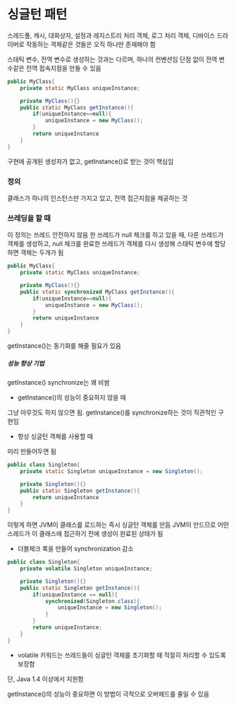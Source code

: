 # 싱글턴 패턴

스레드풀, 캐시, 대화상자, 설정과 레지스트리 처리 객체, 로그 처리 객체, 디바이스 드라이버로 작동하는 객체같은 것들은 오직 하나만 존재해야 함

스태틱 변수, 전역 변수로 생성하는 것과는 다르며, 하나의 컨벤션임
단점 없이 전역 변수같은 전역 접속지점을 만들 수 있음

```java
public MyClass{
    private static MyClass uniqueInstance;

    private MyClass(){}
    public static MyClass getInstance(){
        if(uniqueInstance==null){
            uniqueInstance = new MyClass();
        }
        return uniqueInstance
    }
}
```

구현에 공개된 생성자가 없고, getInstance()로 받는 것이 핵심임

### 정의

클래스가 하나의 인스턴스만 가지고 있고, 전역 접근지점을 제공하는 것

### 쓰레딩을 할 때

이 정의는 쓰레드 안전하지 않음
한 쓰레드가 null 체크를 하고 있을 때, 다른 쓰레드가 객체를 생성하고, null 체크를 완료한 쓰레드가 객체를 다시 생성해 스태틱 변수에 할당하면 객체는 두개가 됨

```java
public MyClass{
    private static MyClass uniqueInstance;

    private MyClass(){}
    public static synchronized MyClass getInstance(){
        if(uniqueInstance==null){
            uniqueInstance = new MyClass();
        }
        return uniqueInstance
    }
}
```
getInstance()는 동기화를 해줄 필요가 있음

##### 성능 향상 기법

getInstance() synchronize는 꽤 비쌈

* getInstance()의 성능이 중요하지 않을 때

그냥 아무것도 하지 않으면 됨. getInstance()를 synchronize하는 것이 직관적인 구현임

* 항상 싱글턴 객체를 사용할 때

미리 만들어두면 됨

```java
public class Singleton{
    private static Singleton uniqueInstance = new Singleton();

    private Singleton(){}
    public static Singleton getInstance(){
        return uniqueInstance
    }
}
```

이렇게 하면 JVM이 클래스를 로드하는 즉시 싱글턴 객체를 만듬
JVM이 만드므로 어떤 스레드가 이 클래스에 접근하기 전에 생성이 완료된 상태가 됨

* 더블체크 록을 만들어 synchronization 감소

```java
public class Singleton{
    private volatile Singleton uniqueInstance;

    private Singleton(){}
    public static Singleton getInstance(){
        if(uniqueInstance == null){
            synchronized(Singleton.class){
                uniqueInstance = new Singleton();
            }
        }
        return uniqueInstance;
    }
}
```
* volatile 키워드는 쓰레드들이 싱글턴 객체를 초기화할 때 적절히 처리할 수 있도록 보장함

단, Java 1.4 이상에서 지원함

getInstance()의 성능이 중요하면 이 방법이 극적으로 오버헤드를 줄일 수 있음